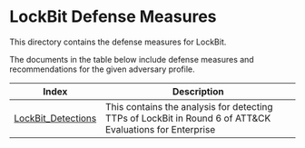 # LockBit Defense Measures

This directory contains the defense measures for LockBit.

The documents in the table below include defense measures and recommendations
for the given adversary profile.

| Index | Description |
| ----- | ----------- |
| [LockBit_Detections](./LockBit_Detections.md) | This contains the analysis for detecting TTPs of LockBit in Round 6 of ATT&CK Evaluations for Enterprise |

